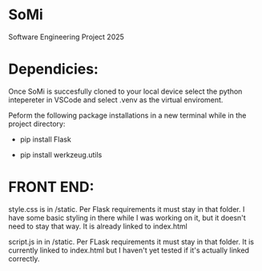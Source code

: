 # SoMi
Software Engineering Project 2025


# Dependicies:

Once SoMi is succesfully cloned to your local device select the python intepereter in VSCode and select .venv as the virtual enviroment.

Peform the following package installations in a new terminal while in the project directory:

- pip install Flask

- pip install werkzeug.utils

# FRONT END:

style.css is in /static. Per Flask requirements it must stay in that folder. I have some basic styling in there while
I was working on it, but it doesn't need to stay that way. It is already linked to index.html

script.js in in /static. Per FLask requirements it must stay in that folder. It is currently linked to index.html but
I haven't yet tested if it's actually linked correctly.
